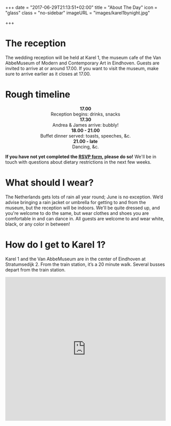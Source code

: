 +++
date = "2017-06-29T21:13:51+02:00"
title = "About The Day"
icon = "glass"
class = "no-sidebar"
imageURL = "images/karel1bynight.jpg"

+++
<!--more-->
# The reception
The wedding reception will be held at Karel 1, the museum cafe of the Van AbbeMuseum of Modern and Contemporary Art in Eindhoven. Guests are invited to arrive at or around 17.00. If you want to visit the museum, make sure to arrive earlier as it closes at 17.00.

# Rough timeline
<p align="center">
  <b>17.00</b><br>Reception begins: drinks, snacks<br>
  <b>17.30</b><br>Andrea & James arrive: bubbly!<br>
  <b>18.00 - 21.00</b><br>Buffet dinner served: toasts, speeches, &c.<br>
  <b>21.00 - late</b><br>Dancing, &c.
</p>


<b>If you have not yet completed the [RSVP form](/rsvp), please do so!</b> We'll be in touch with questions about dietary restrictions in the next few weeks. 


# What should I wear?
The Netherlands gets lots of rain all year round; June is no exception. We’d advise bringing a rain jacket or umbrella for getting to and from the museum, but the reception will be indoors. We'll be quite dressed up, and you're welcome to do the same, but wear clothes and shoes you are comfortable in and can dance in. All guests are welcome to and wear white, black, or any color in between!


# How do I get to Karel 1? 
Karel 1 and the Van AbbeMuseum are in the center of Eindhoven at Stratumsedijk 2. From the train station, it’s a 20 minute walk. Several busses depart from the train station. 

<iframe width="100%" height="450" frameborder="0" style="border:0"
src="https://www.google.com/maps/embed/v1/place?q=place_id:ChIJ5yXyHQLZxkcR4lktXxAS_RA&key=AIzaSyBiu3g42TCvY9TVX3jbdA1RMbaMOomU_I0" allowfullscreen></iframe>
<br>




